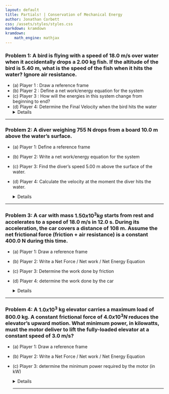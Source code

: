 ```yaml
---
layout: default
title: Partials! | Conservation of Mechanical Energy
author: Jonathan Corbett
css: /assets/styles/styles.css
markdown: kramdown
kramdown:
    math_engine: mathjax
---
```

### Problem 1: A bird is flying with a speed of 18.0 m/s over water when it accidentally drops a 2.00 kg fish. If the altitude of the bird is 5.40 m, what is the speed of the fish when it hits the water? Ignore air resistance.
- (a) Player 1 : Draw a reference frame
- (b) Player 2 : Define a net work/energy equation for the system
- (c) Player 3 : How will the energies in this system change from beginning to end?
- (d) Player 4: Determine the Final Velocity when the bird hits the water
  <details>
    The velocity is 20.7 m/s
  </details>

---

### Problem 2: A diver weighing 755 N drops from a board 10.0 m above the water’s surface.

- (a) Player 1: Define a reference frame
- (b) Player 2: Write a net work/energy equation for the system
- (c) Player 3: Find the diver’s speed 5.00 m above the surface of the water.
- (d) Player 4: Calculate the velocity at the moment the diver hits the water.

  <details>
    The velocity at 5.0 m is 9.9 m/s
    The final velocity before striking the water is 14.0 m/s
  </details>

---

### Problem 3: A car with mass $1.50 x 10^3 kg$ starts from rest and accelerates to a speed of 18.0 m/s in 12.0 s. During its acceleration, the car covers a distance of 108 m. Assume the net frictional force (friction + air resistance) is a constant 400.0 N during this time.

- (a) Player 1: Draw a reference frame
- (b) Player 2: Write a Net Force / Net work / Net Energy Equation
- (c) Player 3: Determine the work done by friction
- (d) Player 4: determine the work done by the car

  <details>
    The work done by friction is $43/,200 J$ = $4.32x10^4 J$
    The work done by the car is $286/,200 J$ = $2.86x10^5 J$
  </details>

---

### Problem 4: A $1.0 x 10^3$ kg elevator carries a maximum load of 800.0 kg. A constant frictional force of $4.0 x 10^3 N$ reduces the elevator’s upward motion. What minimum power, in kilowatts, must the motor deliver to lift the fully-loaded elevator at a constant speed of 3.0 m/s?

- (a) Player 1: Draw a reference frame
- (b) Player 2: Write a Net Force / Net work / Net Energy Equation
- (c) Player 3: determine the minimum power required by the motor (in kW)
  
  <details>
       The minimum power by the motor is $65 kW$ or $6.5x10^4 W$
  </details>

  ---
